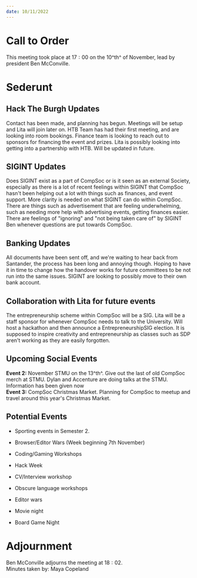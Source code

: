 ```yaml
---
date: 10/11/2022
---
```


# Call to Order

This meeting took place at $17:00$ on the $10$^th^ of November, lead by
president Ben McConville.

# Sederunt

## Hack The Burgh Updates

Contact has been made, and planning has begun. Meetings will be setup
and Lita will join later on. HTB Team has had their first meeting, and
are looking into room bookings. Finance team is looking to reach out to
sponsors for financing the event and prizes. Lita is possibly looking
into getting into a partnership with HTB. Will be updated in future.

## SIGINT Updates

Does SIGINT exist as a part of CompSoc or is it seen as an external
Society, especially as there is a lot of recent feelings within SIGINT
that CompSoc hasn't been helping out a lot with things such as finances,
and event support. More clarity is needed on what SIGINT can do within
CompSoc. There are things such as advertisement that are feeling
underwhelming, such as needing more help with advertising events,
getting finances easier. There are feelings of \"ignoring\" and \"not
being taken care of\" by SIGINT Ben whenever questions are put towards
CompSoc.

## Banking Updates

All documents have been sent off, and we're waiting to hear back from
Santander, the process has been long and annoying though. Hoping to have
it in time to change how the handover works for future committees to be
not run into the same issues. SIGINT are looking to possibly move to
their own bank account.

## Collaboration with Lita for future events

The entrepreneurship scheme within CompSoc will be a SIG. Lita will be a
staff sponsor for whenever CompSoc needs to talk to the University. Will
host a hackathon and then announce a EntrepreneurshipSIG election. It is
supposed to inspire creativity and entrepreneurship as classes such as
SDP aren't working as they are easily forgotten.

## Upcoming Social Events

**Event 2:** November STMU on the 13^th^. Give out the last of old
CompSoc merch at STMU. Dylan and Accenture are doing talks at the STMU. Information has been given now \
**Event 3:** CompSoc Christmas Market. Planning for CompSoc to meetup
and travel around this year's Christmas Market.

## Potential Events

-   Sporting events in Semester 2.

-   Browser/Editor Wars (Week beginning 7th November)

-   Coding/Gaming Workshops

-   Hack Week

-   CV/Interview workshop

-   Obscure language workshops

-   Editor wars

-   Movie night

-   Board Game Night

# Adjournment

Ben McConville adjourns the meeting at $18:02$.\
Minutes taken by: Maya Copeland
